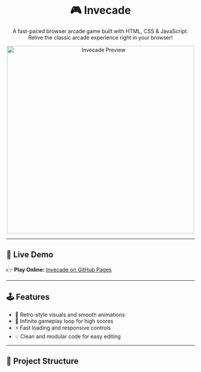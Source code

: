 <h1 align="center">🎮 Invecade</h1>

<p align="center">
  A fast-paced browser arcade game built with HTML, CSS & JavaScript.<br />
  Relive the classic arcade experience right in your browser!
</p>

<p align="center">
  <!-- Add a live preview GIF or image if available -->
  <img src="https://github.com/codingFrog7/invecade/assets/your-demo.gif" alt="Invecade Preview" width="500"/>
</p>

---

## 🚀 Live Demo

👉 **Play Online:** [Invecade on GitHub Pages](https://codingfrog7.github.io/invecade)

---

## 🕹️ Features

- 🎨 Retro-style visuals and smooth animations
- 🔁 Infinite gameplay loop for high scores
- ⚡ Fast loading and responsive controls
- 💡 Clean and modular code for easy editing

---

## 📁 Project Structure

